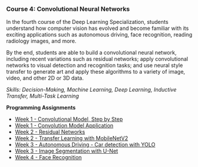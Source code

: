### Course 4: Convolutional Neural Networks

In the fourth course of the Deep Learning Specialization, students understand how computer vision has evolved and become familiar with its exciting applications such as autonomous driving, face recognition, reading radiology images, and more.

By the end, students are able to build a convolutional neural network, including recent variations such as residual networks; apply convolutional networks to visual detection and recognition tasks; and use neural style transfer to generate art and apply these algorithms to a variety of image, video, and other 2D or 3D data.

*Skills: Decision-Making, Machine Learning, Deep Learning, Inductive Transfer, Multi-Task Learning*

**Programming Assignments**

- [Week 1 - Convolutional Model, Step by Step](https://github.com/mrodriguezsanz/DeepLearningAI-DeepLearningSpecialization/blob/9c37b772d8beb13d3a7477f15a3476f14c4ddaea/Course4/C4_W1_Convolution_model_Step_by_Step_v1.ipynb)
- [Week 1 - Convolution Model Application](https://github.com/mrodriguezsanz/DeepLearningAI-DeepLearningSpecialization/blob/9c37b772d8beb13d3a7477f15a3476f14c4ddaea/Course4/C4_W1_Convolution_model_Application.ipynb)
- [Week 2 - Residual Networks](https://github.com/mrodriguezsanz/DeepLearningAI-DeepLearningSpecialization/blob/9c37b772d8beb13d3a7477f15a3476f14c4ddaea/Course4/C4_W2_Residual_Networks.ipynb)
- [Week 2 - Transfer Learning with MobileNetV2](https://github.com/mrodriguezsanz/DeepLearningAI-DeepLearningSpecialization/blob/9c37b772d8beb13d3a7477f15a3476f14c4ddaea/Course4/C4_W2_Transfer_learning_with_MobileNet_v1.ipynb)
- [Week 3 - Autonomous Driving - Car detection with YOLO](https://github.com/mrodriguezsanz/DeepLearningAI-DeepLearningSpecialization/blob/9c37b772d8beb13d3a7477f15a3476f14c4ddaea/Course4/C4_W3_Autonomous_driving_application_Car_detection.ipynb)
- [Week 3 - Image Segmentation with U-Net](https://github.com/mrodriguezsanz/DeepLearningAI-DeepLearningSpecialization/blob/9c37b772d8beb13d3a7477f15a3476f14c4ddaea/Course4/C4_W3_Image_segmentation_Unet_v2.ipynb)
- [Week 4 - Face Recognition](https://github.com/mrodriguezsanz/DeepLearningAI-DeepLearningSpecialization/blob/9c37b772d8beb13d3a7477f15a3476f14c4ddaea/Course4/C4_W4_Face_Recognition.ipynb)
